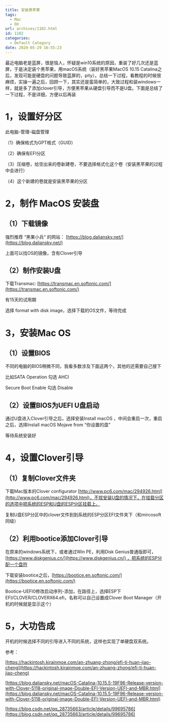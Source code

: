 ```yaml
---
title: 安装黑苹果
tags:
  - Mac
  - OX 
url: archives/1102.html
id: 1102
categories:
  - Default Category
date: 2020-05-29 16:55:23
---
```


最近电脑老是蓝屏，很是恼人，怀疑是win10系统的原因，重装了好几次还是蓝屏，于是决定装个黑苹果，用macOS系统（装好黑苹果MacOS 10.15 Catalina之后，发现可能是硬盘的问题导致蓝屏的，pity）。总结一下过程，看教程的时候很麻烦，实操一遍之后，回顾一下，其实还是蛮简单的，大致过程和装windows一样，就是多了添加clover引导，方便黑苹果从硬盘引导而不是U盘。下面是总结了一下过程，不是详细，方便以后再装

# 1，设置好分区

此电脑-管理-磁盘管理

（1）确保格式为GPT格式（GUID）

（2）确保有EFI分区

（3）压缩卷，给空出来的卷新建卷，不要选择格式化这个卷（安装黑苹果的过程中会进行）

（4）这个新建的卷就是安装黑苹果的分区

# 2，制作 MacOS 安装盘

## （1）下载镜像

强烈推荐 “黑果小兵“ 的网站： [https://blog.daliansky.net/](https://blog.daliansky.net/)

上面可以找OS的镜像，含有Clover引导

## （2）制作安装U盘

下载Transmac: [https://transmac.en.softonic.com/](https://transmac.en.softonic.com/)

有15天的试用期

选择 format with disk image，选择下载的OS文件，等待完成

# 3，安装Mac OS

## （1）设置BIOS

不同的电脑的BIOS稍微不同，我看多数涉及下面这两个，其他的还需要自己搜下

比如SATA Operation 勾选 AHCI

Secure Boot Enable 勾选 Disable

## （2）设置BIOS为UEFI U盘启动

通过U盘进入Clover引导之后，选择安装Install macOS ，中间会重启一次，重启之后，选择Install macOS Mojave from “你设置的盘”

等待系统安装好

# 4，设置Clover引导

## （1）复制Clover文件夹

下载Mac版本的Clover configurator [http://www.pc6.com/mac/294926.html](http://www.pc6.com/mac/294926.html)，不拔安装U盘的情况下，在挂载分区的选项中把系统的ESP和U盘的ESP分区挂载上。

复制U盘ESP分区中的clover文件到到系统的ESP分区EFI文件夹下（和mircosoft同级）

## （2）利用bootice添加Clover引导

在原来的windows系统下，或者通过Win PE，利用Disk Genius普通版即可，[https://www.diskgenius.cn/](https://www.diskgenius.cn/) ，把系统的ESP分配一个盘符

下载安装bootice之后，[https://bootice.en.softonic.com/](https://bootice.en.softonic.com/)

Bootice-UEFI0修改启动序列-添加，在路径上，选择ESP下EFI/CLOVER/CLOVERX64.efi，名称可以自己设置成Clover Boot Manager（开机的时候就是显示这个）

# 5，大功告成

开机的时候选择不同的引导进入不同的系统，这样也实现了单硬盘双系统。

参考：

[https://hackintosh.kirainmoe.com/an-zhuang-zhong/efi-ti-huan-jiao-cheng](https://hackintosh.kirainmoe.com/an-zhuang-zhong/efi-ti-huan-jiao-cheng)

[https://blog.daliansky.net/macOS-Catalina-10.15.5-19F96-Release-version-with-Clover-5118-original-image-Double-EFI-Version-UEFI-and-MBR.html](https://blog.daliansky.net/macOS-Catalina-10.15.5-19F96-Release-version-with-Clover-5118-original-image-Double-EFI-Version-UEFI-and-MBR.html)

[https://blog.csdn.net/qq_28735663/article/details/99695786](https://blog.csdn.net/qq_28735663/article/details/99695786)
